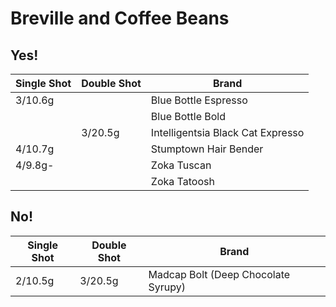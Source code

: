 # Breville and Coffee Beans

## Yes!

| Single Shot | Double Shot | Brand |
|--|--|--|
| 3/10.6g || Blue Bottle Espresso |
||| Blue Bottle Bold |
|| 3/20.5g | Intelligentsia Black Cat Expresso |
| 4/10.7g || Stumptown Hair Bender |
| 4/9.8g- || Zoka Tuscan |
||| Zoka Tatoosh |

## No!

| Single Shot | Double Shot | Brand |
|--|--|--|
| 2/10.5g | 3/20.5g | Madcap Bolt (Deep Chocolate Syrupy) |

<!-- 奶倒到240ml/8oz，橡胶拉环拉向自己抬高到最高，杯嘴顶住橡胶，调整到喷嘴出现强力气流后开始读秒。咔哒声8个一组，数11-12组，然后放斜开始旋转，数11-12组。 -->
